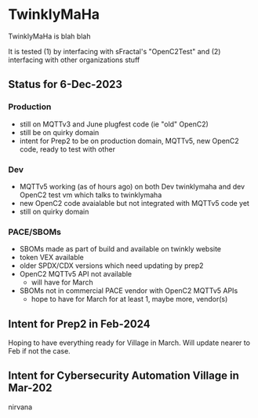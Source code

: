 # TwinklyMaHa
TwinklyMaHa is blah blah

It is tested (1) by interfacing with sFractal's "OpenC2Test" and (2) interfacing with other organizations stuff

## Status for 6-Dec-2023
### Production
* still on MQTTv3 and June plugfest code (ie "old" OpenC2)
* still be on quirky domain
* intent for Prep2 to be on production domain, MQTTv5, new OpenC2 code, ready to test with other
### Dev
* MQTTv5 working (as of hours ago) on both Dev twinklymaha and dev OpenC2 test vm which talks to twinklymaha
* new OpenC2 code avaialable but not integrated with MQTTv5 code yet
* still on quirky domain
### PACE/SBOMs
* SBOMs made as part of build and available on twinkly website
* token VEX available
* older SPDX/CDX versions which need updating by prep2
* OpenC2 MQTTv5 API not available
   - will have for March
* SBOMs not in commercial PACE vendor with OpenC2 MQTTv5 APIs 
   - hope to have for March for at least 1, maybe more, vendor(s)

## Intent for Prep2 in Feb-2024
Hoping to have everything ready for Village in March. 
Will update nearer to Feb if not the case.

## Intent for Cybersecurity Automation Village in Mar-202
nirvana